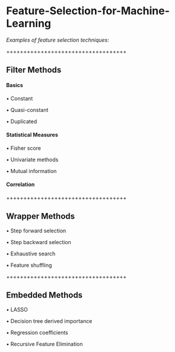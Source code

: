 # Feature-Selection-for-Machine-Learning

*Examples of feature selection techniques:*

+++++++++++++++++++++++++++++++++++
## Filter Methods

#### Basics
• Constant

• Quasi-constant

• Duplicated

#### Statistical Measures
• Fisher score

• Univariate methods

• Mutual information

#### Correlation

+++++++++++++++++++++++++++++++++++
## Wrapper Methods
• Step forward selection

• Step backward selection

• Exhaustive search

• Feature shuffling

+++++++++++++++++++++++++++++++++++
## Embedded Methods
• LASSO

• Decision tree derived importance

• Regression coefficients

• Recursive Feature Elimination

